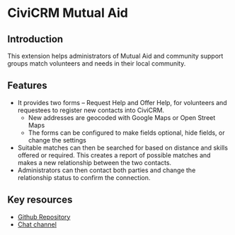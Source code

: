 # CiviCRM Mutual Aid

## Introduction

This extension helps administrators of Mutual Aid and community support groups match volunteers and needs in their local community. 

## Features

* It provides two forms – Request Help and Offer Help, for volunteers and requestees to register new contacts into CiviCRM.
    *  New addresses are geocoded with Google Maps or Open Street Maps
    *  The forms can be configured to make fields optional, hide fields, or change the settings
* Suitable matches can then be searched for based on distance and skills offered or required. This creates a report of possible matches and makes a new relationship between the two contacts. 
* Administrators can then contact both parties and change the relationship status to confirm the connection.

## Key resources

* [Github Repository](https://github.com/systopia/de.systopia.mutualaid)
* [Chat channel](https://chat.civicrm.org/civicrm/channels/covid-19)

